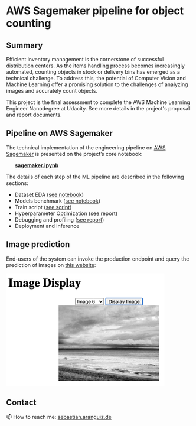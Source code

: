 # AWS Sagemaker pipeline for object counting

## Summary

Efficient inventory management is the cornerstone of successful distribution centers. As the items handling process becomes increasingly automated, counting objects in stock or delivery bins has emerged as a technical challenge. To address this, the potential of Computer Vision and Machine Learning offer a promising solution to the challenges of analyzing images and accurately count objects.

This project is the final assessment to complete the AWS Machine Learning Engineer Nanodegree at Udacity. See more details in the project's proposal and report documents.

## Pipeline on AWS Sagemaker
The technical implementation of the engineering pipeline on [AWS Sagemaker](https://aws.amazon.com/sagemaker/) is presented on the project’s core notebook: 

&nbsp;&nbsp;&nbsp;&nbsp;&nbsp;&nbsp;**[sagemaker.ipynb](./sagemaker.ipynb)** 

The details of each step of the ML pipeline are described in the following sections:
* Dataset EDA ([see notebook](./Dataset_EDA.ipynb))
* Models benchmark ([see notebook](./Models_benchmark.ipynb))
* Train script ([see script](./train/README.md))
* Hyperparameter Optimization ([see report]())
* Debugging and profiling ([see report]())
* Deployment and inference

## Image prediction
End-users of the system can invoke the production endpoint and query the prediction of images on [this website](https://sebastian.aranguiz.de/predict):

![image](ui.png)

## Contact
📫 How to reach me: [sebastian.aranguiz.de](https://sebastian.aranguiz.de/) 


